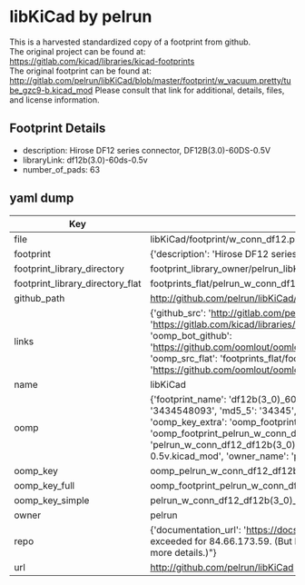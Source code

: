 # libKiCad by pelrun  
This is a harvested standardized copy of a footprint from github.  
The original project can be found at:  
https://gitlab.com/kicad/libraries/kicad-footprints  
The original footprint can be found at:
http://gitlab.com/pelrun/libKiCad/blob/master/footprint/w_vacuum.pretty/tube_gzc9-b.kicad_mod
Please consult that link for additional, details, files, and license information.  
## Footprint Details
* description: Hirose DF12 series connector, DF12B(3.0)-60DS-0.5V  
* libraryLink: df12b(3.0)-60ds-0.5v  
* number_of_pads: 63  
## yaml dump  
| Key | Value |  
| --- | --- |  
| file | libKiCad/footprint/w_conn_df12.pretty/df12b(3.0)-60ds-0.5v.kicad_mod |  
| footprint | {'description': 'Hirose DF12 series connector, DF12B(3.0)-60DS-0.5V', 'libraryLink': 'df12b(3.0)-60ds-0.5v', 'number_of_pads': 63} |  
| footprint_library_directory | footprint_library_owner/pelrun_libKiCad |  
| footprint_library_directory_flat | footprints_flat/pelrun_w_conn_df12_df12b(3_0)_60ds_0_5v/working |  
| github_path | http://github.com/pelrun/libKiCad/blob/master/footprint/w_conn_df12.pretty/df12b(3.0)-60ds-0.5v.kicad_mod |  
| links | {'github_src': 'http://gitlab.com/pelrun/libKiCad/blob/master/footprint/w_vacuum.pretty/tube_gzc9-b.kicad_mod', 'github_src_repo': 'https://gitlab.com/kicad/libraries/kicad-footprints', 'oomp_bot': 'footprints/pelrun_w_conn_df12_df12b(3_0)_60ds_0_5v/working', 'oomp_bot_github': 'https://github.com/oomlout/oomlout_oomp_footprint_bot/tree/main/footprints/pelrun_w_conn_df12_df12b(3_0)_60ds_0_5v/working', 'oomp_src_flat': 'footprints_flat/footprints_flat/pelrun_w_conn_df12_df12b(3_0)_60ds_0_5v/working', 'oomp_src_flat_github': 'https://github.com/oomlout/oomlout_oomp_footprint_src/tree/main/footprints_flat/pelrun_w_conn_df12_df12b(3_0)_60ds_0_5v/working'} |  
| name | libKiCad |  
| oomp | {'footprint_name': 'df12b(3_0)_60ds_0_5v', 'library_name': 'w_conn_df12', 'md5': '3434548093ebd59d7657077ed22665be', 'md5_10': '3434548093', 'md5_5': '34345', 'md5_6': '343454', 'oomp_key': 'oomp_pelrun_w_conn_df12_df12b(3_0)_60ds_0_5v', 'oomp_key_extra': 'oomp_footprint_pelrun_w_conn_df12_df12b(3_0)_60ds_0_5v', 'oomp_key_full': 'oomp_footprint_pelrun_w_conn_df12_df12b(3_0)_60ds_0_5v_343454', 'oomp_key_simple': 'pelrun_w_conn_df12_df12b(3_0)_60ds_0_5v', 'original_filename': 'libKiCad/footprint/w_conn_df12.pretty/df12b(3.0)-60ds-0.5v.kicad_mod', 'owner_name': 'pelrun'} |  
| oomp_key | oomp_pelrun_w_conn_df12_df12b(3_0)_60ds_0_5v |  
| oomp_key_full | oomp_footprint_pelrun_w_conn_df12_df12b(3_0)_60ds_0_5v |  
| oomp_key_simple | pelrun_w_conn_df12_df12b(3_0)_60ds_0_5v |  
| owner | pelrun |  
| repo | {'documentation_url': 'https://docs.github.com/rest/overview/resources-in-the-rest-api#rate-limiting', 'message': "API rate limit exceeded for 84.66.173.59. (But here's the good news: Authenticated requests get a higher rate limit. Check out the documentation for more details.)"} |  
| url | http://github.com/pelrun/libKiCad |  

